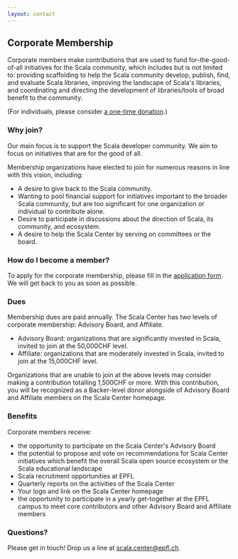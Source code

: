 ```yaml
---
layout: contact
---
```


## Corporate Membership

Corporate members make contributions that are used to fund for-the-good-of-all
initiatives for the Scala community, which includes but is not limited to:
providing scaffolding to help the Scala community develop, publish, find, and
evaluate Scala libraries, improving the landscape of Scala's libraries, and
coordinating and directing the development of libraries/tools of broad benefit
to the community.

(For individuals, please consider [a one-time donation](./donate.html).)

### Why join?

Our main focus is to support the Scala developer community. We aim to focus on
initiatives that are for the good of all.

Membership organizations have elected to join for numerous reasons in line with
this vision, including:

- A desire to give back to the Scala community.
- Wanting to pool financial support for initiatives important to the broader Scala community, but are too significant for one organization or individual to contribute alone.
- Desire to participate in discussions about the direction of Scala, its community, and ecosystem.
- A desire to help the Scala Center by serving on committees or the board.

### How do I become a member?

To apply for the corporate membership, please fill in the [application form](https://airtable.com/appu0c7lWteTaOonJ/shrMKPncLDdVK5cyW). We will get back to you as soon as possible.

### Dues

Membership dues are paid annually. The Scala Center has two levels of corporate
membership: Advisory Board, and Affiliate.

- Advisory Board: organizations that are significantly invested in Scala, invited to join at the 50,000CHF level.
- Affiliate: organizations that are moderately invested in Scala, invited to join at the 15,000CHF level.

Organizations that are unable to join at the above levels may consider making a
contribution totalling 1,500CHF or more. With this contribution, you will be
recognized as a Backer-level donor alongside of Advisory Board and Affiliate
members on the Scala Center homepage.

### Benefits

Corporate members receive:

- the opportunity to participate on the Scala Center's Advisory Board
- the potential to propose and vote on recommendations for Scala Center initiatives which benefit the overall Scala open source ecosystem or the Scala educational landscape
- Scala recruitment opportunities at EPFL
- Quarterly reports on the activities of the Scala Center
- Your logo and link on the Scala Center homepage
- the opportunity to participate in a yearly get-together at the EPFL campus to meet core contributors and other Advisory Board and Affiliate members

### Questions?

Please get in touch! Drop us a line at [scala.center@epfl.ch](mailto:scala.center@epfl.ch).
